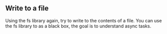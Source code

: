 ## Write to a file
Using the fs library again, try to write to the contents of a file.
You can use the fs library to as a black box, the goal is to understand async tasks.

 <!--

    CODE -> 
    
    const fs = require('fs');

    const dataToWrite = 'This is the data that will be written to the file.\n';

    fs.writeFile('output.txt', dataToWrite, (err) => {
        if (err) {
            console.error('Error writing to the file:', err);
        } else {
            console.log('Data has been written to the file successfully.');
        }
    });

 
  -->